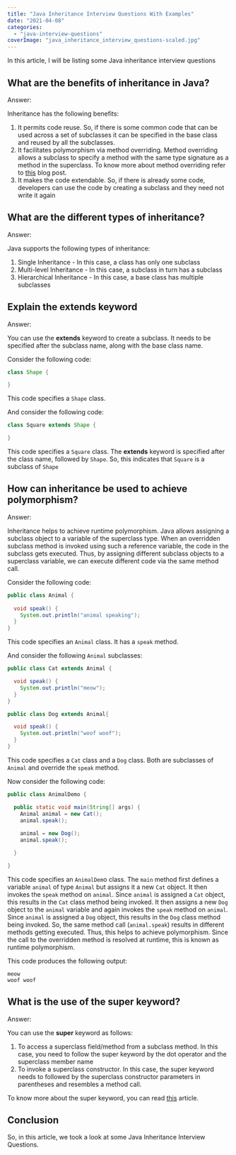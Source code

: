 ```yaml
---
title: "Java Inheritance Interview Questions With Examples"
date: "2021-04-08"
categories: 
  - "java-interview-questions"
coverImage: "java_inheritance_interview_questions-scaled.jpg"
---
```


In this article, I will be listing some Java inheritance interview questions

## What are the benefits of inheritance in Java?

Answer:

Inheritance has the following benefits:

1. It permits code reuse. So, if there is some common code that can be used across a set of subclasses it can be specified in the base class and reused by all the subclasses.
2. It facilitates polymorphism via method overriding. Method overriding allows a subclass to specify a method with the same type signature as a method in the superclass. To know more about method overriding refer to [this](method-overloading-vs-method-overridding.md) blog post.
3. It makes the code extendable. So, if there is already some code, developers can use the code by creating a subclass and they need not write it again

## What are the different types of inheritance?

Answer:

Java supports the following types of inheritance:

1. Single Inheritance - In this case, a class has only one subclass
2. Multi-level Inheritance - In this case, a subclass in turn has a subclass
3. Hierarchical Inheritance - In this case, a base class has multiple subclasses

## Explain the extends keyword

Answer:

You can use the **extends** keyword to create a subclass. It needs to be specified after the subclass name, along with the base class name.

Consider the following code:

```java
class Shape {

}
```

This code specifies a `Shape` class.

And consider the following code:

```java
class Square extends Shape {

}
```

This code specifies a `Square` class. The **extends** keyword is specified after the class name, followed by `Shape`. So, this indicates that `Square` is a subclass of `Shape`

## How can inheritance be used to achieve polymorphism?

Answer:

Inheritance helps to achieve runtime polymorphism. Java allows assigning a subclass object to a variable of the superclass type. When an overridden subclass method is invoked using such a reference variable, the code in the subclass gets executed. Thus, by assigning different subclass objects to a superclass variable, we can execute different code via the same method call.

Consider the following code:

```java
public class Animal {
  
  void speak() {
    System.out.println("animal speaking");
  }
}
```

This code specifies an `Animal` class. It has a `speak` method.

And consider the following `Animal` subclasses:

```java
public class Cat extends Animal {

  void speak() {
    System.out.println("meow");
  }
}

public class Dog extends Animal{

  void speak() {
    System.out.println("woof woof");
  }
}
```

This code specifies a `Cat` class and a `Dog` class. Both are subclasses of `Animal` and override the `speak` method.

Now consider the following code:

```java
public class AnimalDemo {

  public static void main(String[] args) {
    Animal animal = new Cat();
    animal.speak();
    
    animal = new Dog();
    animal.speak();

  }

}
```

This code specifies an `AnimalDem`o class. The `main` method first defines a variable `animal` of type `Animal` but assigns it a new `Cat` object. It then invokes the `speak` method on `animal`. Since `animal` is assigned a `Cat` object, this results in the `Cat` class method being invoked. It then assigns a new `Dog` object to the `animal` variable and again invokes the `speak` method on `animal`. Since `animal` is assigned a `Dog` object, this results in the `Dog` class method being invoked. So, the same method call (`animal.speak`) results in different methods getting executed. Thus, this helps to achieve polymorphism. Since the call to the overridden method is resolved at runtime, this is known as runtime polymorphism.

This code produces the following output:

```
meow
woof woof
```

## What is the use of the super keyword?

Answer:

You can use the **super** keyword as follows:

1. To access a superclass field/method from a subclass method. In this case, you need to follow the super keyword by the dot operator and the superclass member name
2. To invoke a superclass constructor. In this case, the super keyword needs to followed by the superclass constructor parameters in parentheses and resembles a method call.

To know more about the super keyword, you can read [this](https://learnjava.co.in/java-super-keyword-explained/) article.


## Conclusion

So, in this article, we took a look at some Java Inheritance Interview Questions.